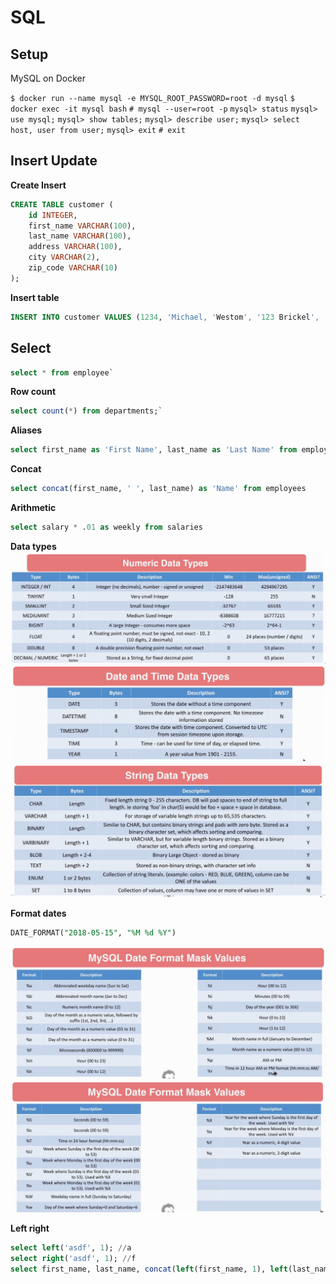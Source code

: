 # SQL

## Setup

MySQL on Docker

`$ docker run --name mysql -e MYSQL_ROOT_PASSWORD=root -d mysql`
`$ docker exec -it mysql bash`
`# mysql --user=root -p`
`mysql> status`
`mysql> use mysql;`
`mysql> show tables;`
`mysql> describe user;`
`mysql> select host, user from user;`
`mysql> exit`
`# exit`

## Insert Update

**Create Insert**
```sql
CREATE TABLE customer (
	id INTEGER,
	first_name VARCHAR(100),
	last_name VARCHAR(100),
	address VARCHAR(100),
	city VARCHAR(2),
	zip_code VARCHAR(10)
);
```

**Insert table**
```sql
INSERT INTO customer VALUES (1234, 'Michael, 'Westom', '123 Brickel', 'Miami', 'FL', '33135');
```

## Select
```sql
select * from employee`
```

**Row count**
```sql
select count(*) from departments;`
```

**Aliases**
```sql
select first_name as 'First Name', last_name as 'Last Name' from employees;
```

**Concat**
```sql
select concat(first_name, ' ', last_name) as 'Name' from employees
```

**Arithmetic**
```sql
select salary * .01 as weekly from salaries
```

**Data types**
![numbers](./img/numbers.png)
![datetime](./img/datetime.png)
![strings](./img/strings.png)

**Format dates**
```sql
DATE_FORMAT("2018-05-15", "%M %d %Y")
```
![dateformat](./img/dateformat.png)
![dateformat2](./img/dateformat2.png)

**Left right**
```sql
select left('asdf', 1); //a
select right('asdf', 1); //f
select first_name, last_name, concat(left(first_name, 1), left(last_name, 1)) from employees;
```
